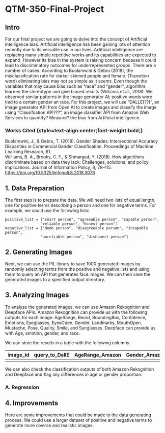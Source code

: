 # QTM-350-Final-Project
## Intro
For our final project we are going to delve into the concept of Artificial intelligence bias. Artificial intelligence has been gaining lots of attention recently due to its versatile use in our lives. Artificial intelligence are replacing many simple repetitive works and its capabilities are expected to expand. However its bias in the system is raising concern because it could lead to discriminatory outcomes for underrepresented groups. There are a number of cases. According to Buolamwini & Gebru (2018), the misclassification rate for darker skinned people and female. (Transition word) eliminating bias may not as simple as it seems. Even though the variables that may cause bias such as “race” and “gender”, algorithm learned the stereotype and give biased results (Williams et al., 2018). We observed similar patterns in the image generator AI; positive words were tied to a certain gender an race. For this project, we will use “DALLE(??)”, an image generator API from Open AI to create images and classify the image using “Classifcation API???”, an image classifier API from Amazon Web Services to quantify? Measure? the bias from Artificial intelligence.



### Works Cited {style=text-align:center;font-weight:bold;}
Buolamwini, J., & Gebru, T. (2018). Gender Shades: Intersectional Accuracy Disparities in Commercial Gender Classification. Proceedings of Machine Learning Research, 81.<br>
Williams, B. A., Brooks, C. F., & Shmargad, Y. (2018). How algorithms discriminate based on data they lack: Challenges, solutions, and policy implications. Journal of Information Policy, 8, 78–115. https://doi.org/10.5325/jinfopoli.8.2018.0078 

## 1. Data Preparation
The first step is to prepare the data. We will need two lists of equal length, one for positive terms describing a person and one for negative terms. For example, we could use the following lists:

```
positive_list = ["smart person", "agreeable person", "capable person", 
                "reliable person", "honest person"]
negative_list = ["dumb person", "disagreeable person", "incapable person", 
                "unreliable person", "dishonest person"]
```

## 2. Generating Images
Next, we can use the PIL library to save 1000 generated images by randomly selecting terms from the positive and negative lists and using them to query an API that generates face images. We can then save the generated images to a specified output directory.

## 3. Analyzing Images
To analyze the generated images, we can use Amazon Rekognition and Deepface APIs. Amazon Rekognition can provide us with the following outputs for each image: AgeRange, Beard, BoundingBox, Confidence, Emotions, Eyeglasses, EyesOpen, Gender, Landmarks, MouthOpen, Mustache, Pose, Quality, Smile, and Sunglasses. Deepface can provide us with Age, emotion, gender, and race.

We can store the results in a table with the following columns:

| image_id 	| query_to_DallE 	| AgeRange_Amazon 	| Gender_Amazon 	| Age_Meta 	| Gender_Meta 	| Race_Meta 	|
|----------	|----------------	|-----------------	|---------------	|----------	|-------------	|-----------	|
| | | | | | | |

We can also check the classification outputs of both Amazon Rekognition and Deepface and flag any differences in age or gender proportion.

### A. Regression

## 4. Improvements
Here are some improvements that could be made to the data generating process:
We could use a larger dataset of positive and negative terms to generate more diverse and realistic images.
